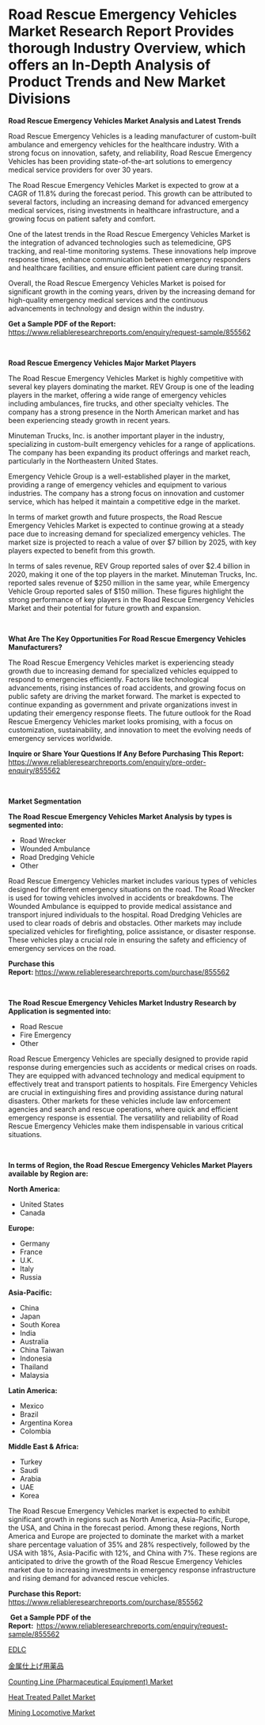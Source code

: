<p><h1>Road Rescue Emergency Vehicles Market Research Report Provides thorough Industry Overview, which offers an In-Depth Analysis of Product Trends and New Market Divisions</h1></p><p><strong>Road Rescue Emergency Vehicles Market Analysis and Latest Trends</strong></p>
<p><p>Road Rescue Emergency Vehicles is a leading manufacturer of custom-built ambulance and emergency vehicles for the healthcare industry. With a strong focus on innovation, safety, and reliability, Road Rescue Emergency Vehicles has been providing state-of-the-art solutions to emergency medical service providers for over 30 years.</p><p>The Road Rescue Emergency Vehicles Market is expected to grow at a CAGR of 11.8% during the forecast period. This growth can be attributed to several factors, including an increasing demand for advanced emergency medical services, rising investments in healthcare infrastructure, and a growing focus on patient safety and comfort.</p><p>One of the latest trends in the Road Rescue Emergency Vehicles Market is the integration of advanced technologies such as telemedicine, GPS tracking, and real-time monitoring systems. These innovations help improve response times, enhance communication between emergency responders and healthcare facilities, and ensure efficient patient care during transit.</p><p>Overall, the Road Rescue Emergency Vehicles Market is poised for significant growth in the coming years, driven by the increasing demand for high-quality emergency medical services and the continuous advancements in technology and design within the industry.</p></p>
<p><strong>Get a Sample PDF of the Report:&nbsp;</strong> <a href="https://www.reliableresearchreports.com/enquiry/request-sample/855562">https://www.reliableresearchreports.com/enquiry/request-sample/855562</a></p>
<p>&nbsp;</p>
<p><strong>Road Rescue Emergency Vehicles Major Market Players</strong></p>
<p><p>The Road Rescue Emergency Vehicles Market is highly competitive with several key players dominating the market. REV Group is one of the leading players in the market, offering a wide range of emergency vehicles including ambulances, fire trucks, and other specialty vehicles. The company has a strong presence in the North American market and has been experiencing steady growth in recent years.</p><p>Minuteman Trucks, Inc. is another important player in the industry, specializing in custom-built emergency vehicles for a range of applications. The company has been expanding its product offerings and market reach, particularly in the Northeastern United States.</p><p>Emergency Vehicle Group is a well-established player in the market, providing a range of emergency vehicles and equipment to various industries. The company has a strong focus on innovation and customer service, which has helped it maintain a competitive edge in the market.</p><p>In terms of market growth and future prospects, the Road Rescue Emergency Vehicles Market is expected to continue growing at a steady pace due to increasing demand for specialized emergency vehicles. The market size is projected to reach a value of over $7 billion by 2025, with key players expected to benefit from this growth.</p><p>In terms of sales revenue, REV Group reported sales of over $2.4 billion in 2020, making it one of the top players in the market. Minuteman Trucks, Inc. reported sales revenue of $250 million in the same year, while Emergency Vehicle Group reported sales of $150 million. These figures highlight the strong performance of key players in the Road Rescue Emergency Vehicles Market and their potential for future growth and expansion.</p></p>
<p>&nbsp;</p>
<p><strong>What Are The Key Opportunities For Road Rescue Emergency Vehicles Manufacturers?</strong></p>
<p><p>The Road Rescue Emergency Vehicles market is experiencing steady growth due to increasing demand for specialized vehicles equipped to respond to emergencies efficiently. Factors like technological advancements, rising instances of road accidents, and growing focus on public safety are driving the market forward. The market is expected to continue expanding as government and private organizations invest in updating their emergency response fleets. The future outlook for the Road Rescue Emergency Vehicles market looks promising, with a focus on customization, sustainability, and innovation to meet the evolving needs of emergency services worldwide.</p></p>
<p><strong>Inquire or Share Your Questions If Any Before Purchasing This Report:</strong> <a href="https://www.reliableresearchreports.com/enquiry/pre-order-enquiry/855562">https://www.reliableresearchreports.com/enquiry/pre-order-enquiry/855562</a></p>
<p>&nbsp;</p>
<p><strong>Market Segmentation</strong></p>
<p><strong>The Road Rescue Emergency Vehicles Market Analysis by types is segmented into:</strong></p>
<p><ul><li>Road Wrecker</li><li>Wounded Ambulance</li><li>Road Dredging Vehicle</li><li>Other</li></ul></p>
<p><p>Road Rescue Emergency Vehicles market includes various types of vehicles designed for different emergency situations on the road. The Road Wrecker is used for towing vehicles involved in accidents or breakdowns. The Wounded Ambulance is equipped to provide medical assistance and transport injured individuals to the hospital. Road Dredging Vehicles are used to clear roads of debris and obstacles. Other markets may include specialized vehicles for firefighting, police assistance, or disaster response. These vehicles play a crucial role in ensuring the safety and efficiency of emergency services on the road.</p></p>
<p><strong>Purchase this Report:&nbsp;</strong><a href="https://www.reliableresearchreports.com/purchase/855562">https://www.reliableresearchreports.com/purchase/855562</a></p>
<p>&nbsp;</p>
<p><strong>The Road Rescue Emergency Vehicles Market Industry Research by Application is segmented into:</strong></p>
<p><ul><li>Road Rescue</li><li>Fire Emergency</li><li>Other</li></ul></p>
<p><p>Road Rescue Emergency Vehicles are specially designed to provide rapid response during emergencies such as accidents or medical crises on roads. They are equipped with advanced technology and medical equipment to effectively treat and transport patients to hospitals. Fire Emergency Vehicles are crucial in extinguishing fires and providing assistance during natural disasters. Other markets for these vehicles include law enforcement agencies and search and rescue operations, where quick and efficient emergency response is essential. The versatility and reliability of Road Rescue Emergency Vehicles make them indispensable in various critical situations.</p></p>
<p>&nbsp;</p>
<p><strong>In terms of Region, the Road Rescue Emergency Vehicles Market Players available by Region are:</strong></p>
<p>
    <p> <strong> North America: </strong>
        <ul>
            <li>United States</li>
            <li>Canada</li>
        </ul>
        </p> 
    <p> <strong> Europe: </strong>
        <ul>
            <li>Germany</li>
            <li>France</li>
            <li>U.K.</li>
            <li>Italy</li>
            <li>Russia</li>
        </ul>
        </p> 
    <p> <strong> Asia-Pacific: </strong>
        <ul>
            <li>China</li>
            <li>Japan</li>
            <li>South Korea</li>
            <li>India</li>
            <li>Australia</li>
            <li>China Taiwan</li>
            <li>Indonesia</li>
            <li>Thailand</li>
            <li>Malaysia</li>
        </ul>
        </p> 
    <p> <strong> Latin America: </strong>
        <ul>
            <li>Mexico</li>
            <li>Brazil</li>
            <li>Argentina Korea</li>
            <li>Colombia</li>
        </ul>
        </p> 
    <p> <strong> Middle East & Africa: </strong>
        <ul>
            <li>Turkey</li>
            <li>Saudi</li>
            <li>Arabia</li>
            <li>UAE</li>
            <li>Korea</li>
        </ul>
    </p>
    </p>
<p><p>The Road Rescue Emergency Vehicles market is expected to exhibit significant growth in regions such as North America, Asia-Pacific, Europe, the USA, and China in the forecast period. Among these regions, North America and Europe are projected to dominate the market with a market share percentage valuation of 35% and 28% respectively, followed by the USA with 18%, Asia-Pacific with 12%, and China with 7%. These regions are anticipated to drive the growth of the Road Rescue Emergency Vehicles market due to increasing investments in emergency response infrastructure and rising demand for advanced rescue vehicles.</p></p>
<p><strong>Purchase this Report: </strong><a href="https://www.reliableresearchreports.com/purchase/855562">https://www.reliableresearchreports.com/purchase/855562</a></p>
<p>&nbsp;<strong>Get a Sample PDF of the Report:&nbsp;&nbsp;</strong><a href="https://www.reliableresearchreports.com/enquiry/request-sample/855562">https://www.reliableresearchreports.com/enquiry/request-sample/855562</a></p>
<p><strong></strong></p>
<p><p><a href="https://github.com/trmesnao7959541/Market-Research-Report-List-1/blob/main/1274853187784.md">EDLC</a></p><p><a href="https://github.com/adcxff01450218/Market-Research-Report-List-1/blob/main/1926886187850.md">金属仕上げ用薬品</a></p><p><a href="https://issuu.com/reportprime-2/docs/counting-line-pharmaceutical-equipment-market-size">Counting Line (Pharmaceutical Equipment) Market</a></p><p><a href="https://florentine-yuzu-f42.notion.site/Heat-Treated-Pallet-Market-Size-Growth-Outlook-from-2024-to-2031-projecting-at-Market-s-Trends-Ana-0353a0a6d503400c835ae329b5db2948">Heat Treated Pallet Market</a></p><p><a href="https://github.com/Whitneyboyettebo9kiw7yr13/Market-Research-Report-List-1/blob/main/mining-locomotive-market.md">Mining Locomotive Market</a></p></p>